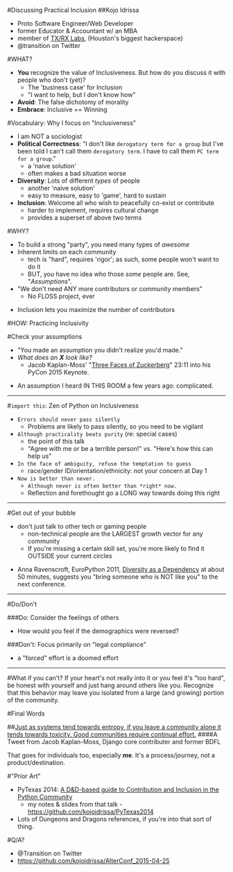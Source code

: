#Discussing Practical Inclusion
##Kojo Idrissa
-  Proto Software Engineer/Web Developer
-  former Educator & Accountant w/ an MBA
-  member of [TX/RX Labs](https://txrxlabs.org/), (Houston's biggest hackerspace)
-  @transition on Twitter


#WHAT?
-  **You** recognize the value of Inclusiveness. But how do you discuss it with people who don't (yet)?
    +  The 'business case' for Inclusion
    +  "I want to help, but I don't know how"
-  **Avoid**: The false dichotomy of morality
-  **Embrace**: Inclusive == Winning


#Vocabulary: Why I focus on "Inclusiveness" 
-  I am NOT a sociologist
-  **Political Correctness**: "I don't like `derogatory term for a group` but I've been told I can't call them `derogatory term`. I have to call them `PC term for a group`."
    +  a 'naive solution'
    +  often makes a bad situation worse
-  **Diversity**: Lots of different *types* of people
    +  another 'naive solution'
    +  easy to measure, easy to 'game', hard to sustain
-  **Inclusion**: Welcome all who wish to peacefully co-exist or contribute
    +  harder to implement, requires cultural change
    +  provides a superset of above two terms

#WHY?
-  To build a strong "party", you need many types of *awesome*
-  Inherent limits on each community
    +  tech is "hard", requires 'rigor'; as such, some people won't want to do it
    *  BUT, you have no idea who those *some* people are. See, "*Assumptions*".
-  "We don't need ANY more contributors or community members"
    *  No FLOSS project, ever
+  Inclusion lets you maximize the number of contributors

#HOW: Practicing Inclusivity

#Check your assumptions
+  "You made an assumption you didn't realize you'd made."
+  *What does an **X** look like?*
    +  Jacob Kaplan-Moss' "[Three Faces of Zuckerberg](https://www.youtube.com/watch?v=hIJdFxYlEKE)" 23:11 into his PyCon 2015 Keynote.
-  An assumption I heard IN THIS ROOM a few years ago: complicated.

---

#`import this`: Zen of Python on Inclusiveness
-  `Errors should never pass silently`
    +  Problems are likely to pass silently, so you need to be vigilant
-  `Although practicality beats purity` (re: special cases)
    +  the point of this talk
    +  "Agree with me or be a terrible person!" vs. "Here's how this can help us"
-  `In the face of ambiguity, refuse the temptation to guess`
    +  race/gender ID/orientation/ethnicity: not your concern at Day 1
-  `Now is better than never.`
    +  `Although never is often better than *right* now.`
    +  Reflection and forethought go a LONG way towards doing this right

---

#Get out of your bubble
+  don't just talk to other tech or gaming people
    +  non-technical people are the LARGEST growth vector for any community
    +  If you're missing a certain skill set, you're more likely to find it OUTSIDE your current circles
-  Anna Ravenscroft, EuroPython 2011, [Diversity as a Dependency](https://www.youtube.com/watch?v=PLYI46Ou-wI) at about 50 minutes, suggests you "bring someone who is NOT like you" to the next conference.

---

#Do/Don't

###Do: Consider the feelings of others
-  How would you feel if the demographics were reversed?

###Don't: Focus primarily on "legal compliance"
+  a "forced" effort is a doomed effort


---

#What if you can't?
If your heart's not really into it or you feel it's "too hard", be honest with yourself and just hang around others like you. Recognize that this behavior may leave you isolated from a large (and growing) portion of the community.

#Final Words

##[Just as systems tend towards entropy, if you leave a community alone it tends towards toxicity. Good communities require continual effort.](https://twitter.com/jacobian/status/514104755660914688)
####A Tweet from Jacob Kaplan-Moss, Django core contributer and former BDFL

That goes for individuals too, especially **me**. It's a process/journey, not a product/destination.

#"Prior Art"
-  PyTexas 2014: [A D&D-based guide to Contribution and Inclusion in the Python Community](https://www.youtube.com/watch?v=Xpd9ms2v3Yc)
    +  my notes & slides from that talk - https://github.com/kojoidrissa/PyTexas2014
-  Lots of Dungeons and Dragons references, if you're into that sort of thing.

#Q/A?
-  @Transition on Twitter
-  https://github.com/kojoidrissa/AlterConf_2015-04-25

